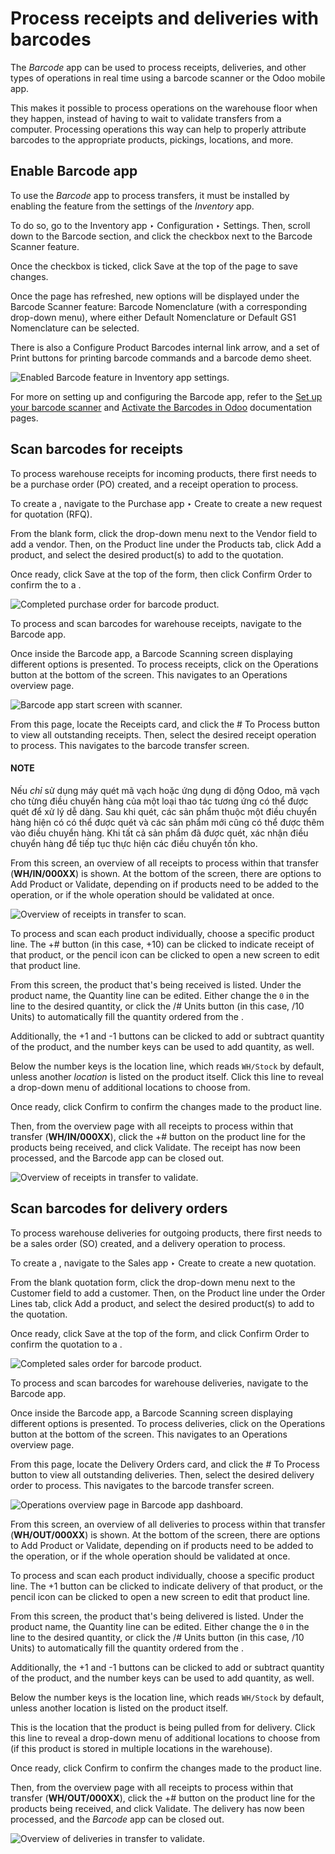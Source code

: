 # Process receipts and deliveries with barcodes

<a id="barcode-operations-intro"></a>

The *Barcode* app can be used to process receipts, deliveries, and other types of operations in real
time using a barcode scanner or the Odoo mobile app.

This makes it possible to process operations on the warehouse floor when they happen, instead of
having to wait to validate transfers from a computer. Processing operations this way can help to
properly attribute barcodes to the appropriate products, pickings, locations, and more.

## Enable Barcode app

To use the *Barcode* app to process transfers, it must be installed by enabling the feature from the
settings of the *Inventory* app.

To do so, go to the Inventory app ‣ Configuration ‣ Settings. Then, scroll down
to the Barcode section, and click the checkbox next to the Barcode Scanner
feature.

Once the checkbox is ticked, click Save at the top of the page to save changes.

Once the page has refreshed, new options will be displayed under the Barcode Scanner
feature: Barcode Nomenclature (with a corresponding drop-down menu), where either
Default Nomenclature or Default GS1 Nomenclature can be selected.

There is also a Configure Product Barcodes internal link arrow, and a set of
Print buttons for printing barcode commands and a barcode demo sheet.

![Enabled Barcode feature in Inventory app settings.](../../../../.gitbook/assets/receipts-deliveries-barcode-setting.png)

For more on setting up and configuring the Barcode app, refer to the [Set up your
barcode scanner](../setup/hardware.md) and [Activate the Barcodes in Odoo](../setup/software.md)
documentation pages.

<a id="barcode-operations-scan-received-products"></a>

## Scan barcodes for receipts

To process warehouse receipts for incoming products, there first needs to be a purchase order (PO)
created, and a receipt operation to process.

To create a , navigate to the Purchase app ‣ Create to
create a new request for quotation (RFQ).

From the blank  form, click the drop-down menu next to the
Vendor field to add a vendor. Then, on the Product line under the
Products tab, click Add a product, and select the desired product(s) to add
to the quotation.

Once ready, click Save at the top of the form, then click Confirm Order to
confirm the  to a .

![Completed purchase order for barcode product.](../../../../.gitbook/assets/receipts-deliveries-purchase-order.png)

To process and scan barcodes for warehouse receipts, navigate to the Barcode app.

Once inside the Barcode app, a Barcode Scanning screen displaying different
options is presented. To process receipts, click on the Operations button at the bottom
of the screen. This navigates to an Operations overview page.

![Barcode app start screen with scanner.](../../../../.gitbook/assets/receipts-deliveries-barcode-scanner.png)

From this page, locate the Receipts card, and click the # To Process button
to view all outstanding receipts. Then, select the desired receipt operation to process. This
navigates to the barcode transfer screen.

#### NOTE
Nếu *chỉ* sử dụng máy quét mã vạch hoặc ứng dụng di động Odoo, mã vạch cho từng điều chuyển hàng của một loại thao tác tương ứng có thể được quét để xử lý dễ dàng. Sau khi quét, các sản phẩm thuộc một điều chuyển hàng hiện có có thể được quét và các sản phẩm mới cũng có thể được thêm vào điều chuyển hàng. Khi tất cả sản phẩm đã được quét, xác nhận điều chuyển hàng để tiếp tục thực hiện các điều chuyển tồn kho.

From this screen, an overview of all receipts to process within that transfer (**WH/IN/000XX**) is
shown. At the bottom of the screen, there are options to Add Product or
Validate, depending on if products need to be added to the operation, or if the whole
operation should be validated at once.

![Overview of receipts in transfer to scan.](../../../../.gitbook/assets/receipts-deliveries-scanner-overview.png)

To process and scan each product individually, choose a specific product line. The +#
button (in this case, +10) can be clicked to indicate receipt of that product, or the
pencil icon can be clicked to open a new screen to edit that product line.

From this screen, the product that's being received is listed. Under the product name, the
Quantity line can be edited. Either change the `0` in the line to the desired quantity,
or click the /# Units button (in this case, /10 Units) to automatically fill
the quantity ordered from the .

Additionally, the +1 and -1 buttons can be clicked to add or subtract
quantity of the product, and the number keys can be used to add quantity, as well.

Below the number keys is the location line, which reads `WH/Stock` by
default, unless another *location* is listed on the product itself. Click this line to reveal a
drop-down menu of additional locations to choose from.

Once ready, click Confirm to confirm the changes made to the product line.

Then, from the overview page with all receipts to process within that transfer (**WH/IN/000XX**),
click the +# button on the product line for the products being received, and click
Validate. The receipt has now been processed, and the Barcode app can be
closed out.

![Overview of receipts in transfer to validate.](../../../../.gitbook/assets/receipts-deliveries-validate-transfer.png)

## Scan barcodes for delivery orders

To process warehouse deliveries for outgoing products, there first needs to be a sales order (SO)
created, and a delivery operation to process.

To create a , navigate to the Sales app ‣ Create to
create a new quotation.

From the blank quotation form, click the drop-down menu next to the Customer field to
add a customer. Then, on the Product line under the Order Lines tab, click
Add a product, and select the desired product(s) to add to the quotation.

Once ready, click Save at the top of the form, and click Confirm Order to
confirm the quotation to a .

![Completed sales order for barcode product.](../../../../.gitbook/assets/receipts-deliveries-sales-order.png)

To process and scan barcodes for warehouse deliveries, navigate to the Barcode app.

Once inside the Barcode app, a Barcode Scanning screen displaying different
options is presented. To process deliveries, click on the Operations button at the
bottom of the screen. This navigates to an Operations overview page.

From this page, locate the Delivery Orders card, and click the # To Process
button to view all outstanding deliveries. Then, select the desired delivery order to process. This
navigates to the barcode transfer screen.

![Operations overview page in Barcode app dashboard.](../../../../.gitbook/assets/receipts-deliveries-operations-page.png)

From this screen, an overview of all deliveries to process within that transfer (**WH/OUT/000XX**)
is shown. At the bottom of the screen, there are options to Add Product or
Validate, depending on if products need to be added to the operation, or if the whole
operation should be validated at once.

To process and scan each product individually, choose a specific product line. The +1
button can be clicked to indicate delivery of that product, or the pencil icon can be
clicked to open a new screen to edit that product line.

From this screen, the product that's being delivered is listed. Under the product name, the
Quantity line can be edited. Either change the `0` in the line to the desired quantity,
or click the /# Units button (in this case, /10 Units) to automatically fill
the quantity ordered from the .

Additionally, the +1 and -1 buttons can be clicked to add or subtract
quantity of the product, and the number keys can be used to add quantity, as well.

Below the number keys is the location line, which reads `WH/Stock` by
default, unless another location is listed on the product itself.

This is the location that the product is being pulled from for delivery. Click this line to reveal a
drop-down menu of additional locations to choose from (if this product is stored in multiple
locations in the warehouse).

Once ready, click Confirm to confirm the changes made to the product line.

Then, from the overview page with all receipts to process within that transfer (**WH/OUT/000XX**),
click the +# button on the product line for the products being received, and click
Validate. The delivery has now been processed, and the *Barcode* app can be closed out.

![Overview of deliveries in transfer to validate.](../../../../.gitbook/assets/receipts-deliveries-validate-delivery.png)
